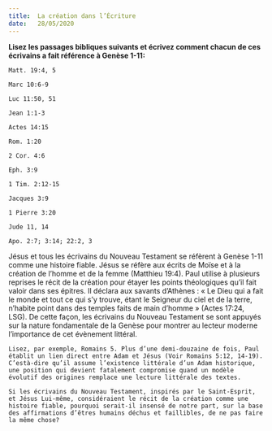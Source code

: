 ```yaml
---
title:  La création dans l’Écriture
date:   28/05/2020
---
```


**Lisez les passages bibliques suivants et écrivez comment chacun de ces écrivains a fait référence à Genèse 1-11:**

`Matt. 19:4, 5`

`Marc 10:6-9`

`Luc 11:50, 51`

`Jean 1:1-3`

`Actes 14:15`

`Rom. 1:20`

`2 Cor. 4:6`

`Eph. 3:9`

`1 Tim. 2:12-15`

`Jacques 3:9`

`1 Pierre 3:20`

`Jude 11, 14`

`Apo. 2:7; 3:14; 22:2, 3`

Jésus et tous les écrivains du Nouveau Testament se réfèrent à Genèse 1-11 comme une histoire fiable. Jésus se réfère aux écrits de Moïse et à la création de l’homme et de la femme (Matthieu 19:4). Paul utilise à plusieurs reprises le récit de la création pour étayer les points théologiques qu’il fait valoir dans ses épitres. Il déclara aux savants d’Athènes : « Le Dieu qui a fait le monde et tout ce qui s’y trouve, étant le Seigneur du ciel et de la terre, n’habite point dans des temples faits de main d’homme » (Actes 17:24, LSG). De cette façon, les écrivains du Nouveau Testament se sont appuyés sur la nature fondamentale de la Genèse pour montrer au lecteur moderne l’importance de cet évènement littéral.

`Lisez, par exemple, Romains 5. Plus d’une demi-douzaine de fois, Paul établit un lien direct entre Adam et Jésus (Voir Romains 5:12, 14-19). C’està-dire qu’il assume l’existence littérale d’un Adam historique, une position qui devient fatalement compromise quand un modèle évolutif des origines remplace une lecture littérale des textes.`

`Si les écrivains du Nouveau Testament, inspirés par le Saint-Esprit, et Jésus Lui-même, considéraient le récit de la création comme une histoire fiable, pourquoi serait-il insensé de notre part, sur la base des affirmations d’êtres humains déchus et faillibles, de ne pas faire la même chose?`
